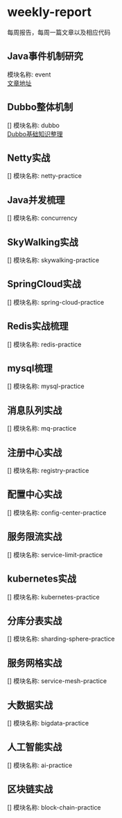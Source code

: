 # weekly-report
每周报告，每周一篇文章以及相应代码
## Java事件机制研究
模块名称: event 
<br/>[文章地址](https://www.toutiao.com/i6791992140667814414/)
## Dubbo整体机制
[] 模块名称: dubbo
<br/>[Dubbo基础知识整理](https://www.toutiao.com/i6795140590787887628/)
## Netty实战
[] 模块名称: netty-practice
## Java并发梳理
[] 模块名称: concurrency
## SkyWalking实战
[] 模块名称: skywalking-practice
## SpringCloud实战
[] 模块名称: spring-cloud-practice
## Redis实战梳理
[] 模块名称: redis-practice
## mysql梳理
[] 模块名称: mysql-practice
## 消息队列实战
[] 模块名称: mq-practice
## 注册中心实战
[] 模块名称: registry-practice
## 配置中心实战
[] 模块名称: config-center-practice
## 服务限流实战
[] 模块名称: service-limit-practice
## kubernetes实战
[] 模块名称: kubernetes-practice
## 分库分表实战
[] 模块名称: sharding-sphere-practice
## 服务网格实战
[] 模块名称: service-mesh-practice
## 大数据实战
[] 模块名称: bigdata-practice
## 人工智能实战
[] 模块名称: ai-practice
## 区块链实战
[] 模块名称: block-chain-practice